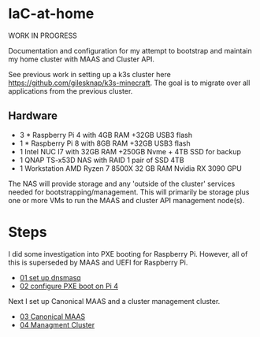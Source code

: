 # IaC-at-home

WORK IN PROGRESS

Documentation and configuration for my attempt to bootstrap and maintain my 
home cluster with MAAS and Cluster API.

See previous work in setting up a k3s cluster here
https://github.com/gilesknap/k3s-minecraft. The goal is to migrate over
all applications from the previous cluster.

## Hardware
- 3 * Raspberry Pi 4 with 4GB RAM +32GB USB3 flash
- 1 * Raspberry Pi 8 with 8GB RAM +32GB USB3 flash
- 1 Intel NUC I7 with 32GB RAM +250GB Nvme + 4TB SSD for backup
- 1 QNAP TS-x53D NAS with RAID 1 pair of SSD 4TB
- 1 Workstation AMD Ryzen 7 8500X 32 GB RAM Nvidia RX 3090 GPU

The NAS will provide storage and any 'outside of the cluster' services needed for 
bootstrapping/management. This will primarily be storage plus one or more VMs to
run the MAAS and cluster API management node(s).

# Steps 

I did some investigation into PXE booting for Raspberry Pi. However, all of 
this is superseded by MAAS and UEFI for Raspberry Pi.

- [01 set up dnsmasq](nas/01-dnsmasq/README.md)
- [02 configure PXE boot on Pi 4](nas/02-pxe/README.md)

Next I set up Canonical MAAS and a cluster management cluster.

- [03 Canonical MAAS](nas/03-maas/README.md)
- [04 Managment Cluster](nas/04-k3sManagement/README.md)


